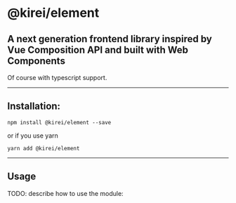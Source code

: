 @kirei/element
===================

## A next generation frontend library inspired by Vue Composition API and built with Web Components 
Of course with typescript support.

------------------
## Installation:

`npm install @kirei/element --save`

or if you use yarn

`yarn add @kirei/element`

--------
## Usage

TODO: describe how to use the module:

